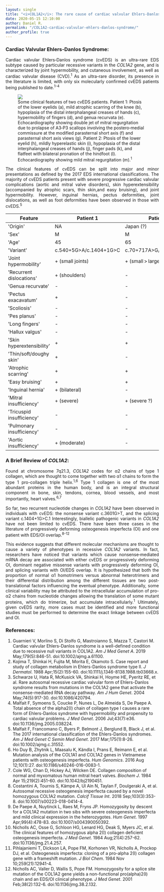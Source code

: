 ```yaml
---
layout: single
title: "<i>COL1A2</i>: The rare cause of cardiac valvular Ehlers-Danlos syndrome"
date: 2020-05-15 12:10:00
author: Daniel R.
permalink: "/COL1A2-cardiac-valvular-ehlers-danlos-syndrome/"
author_profile: true
---
```

### Cardiac Valvular Ehlers‐Danlos Syndrome:

<div style="text-align: justify"><p>Cardiac valvular Ehlers‐Danlos syndrome (cvEDS) is an ultra-rare EDS subtype caused by particular recessive variants in the <i>COL1A2</i> gene, and is characterized by joint hypermobility, and cutaneous involvement, as well as cardiac valvular disease (CVD).<sup>1</sup> As an ultra-rare disorder, its presence in the literature is limited, with only six molecularly confirmed cvEDS patients being published to date.<sup>1-4</sup></p></div>

<figure>
  <img src="https://onlinelibrary.wiley.com/cms/asset/efad5144-2248-4e44-b931-acd569d21391/ajmga61100-fig-0001-m.jpg">
    <figcaption>Some clinical features of two cvEDS patients. Patient 1: Ptosis of the lower eyelids (a), mild atrophic scarring of the knee (b), hypoplasia of the distal interphalangeal creases of hands (c), hypermobility of fingers (d), and genua recurvata (e). Echocardiography showing double jet of mitral regurgitation due to prolapse of A3‐P3 scallops involving the postero‐medial commissure at the modified parasternal short axis (f) and parasternal short axis views (g). Patient 2: Ptosis of the lower eyelid (h), mildly hyperelastic skin (i), hypoplasia of the distal interphalangeal creases of hands (j), finger pads (k), and flatfeet with bilateral pronation of the hindfoot (l). Echocardiography showing mild mitral regurgitation (m).<sup>1</sup></figcaption>
</figure>

<div style="text-align: justify"><p>The clinical features of cvEDS can be split into major and minor presentations as defined by the 2017 EDS international classifications. The majority of cvEDS patients present with severe progressive cardiac valvular complications (aortic and mitral valve disorders), skin hyperextensibility (accompanied by atrophic scars, thin skin,and easy bruising), and joint hypermobility. However, inguinal hernias, pectus deformities, joint dislocations, as well as foot deformities have been observed in those with cvEDS.<sup>5</sup></p></div>

| Feature                   | Patient 1              | Patient 2                | Patient 3           | Patient 4              | Patient 5              | Patient 6              |
| -------                   | ---------              | ---------                | ---------           | ---------              | ---------              | ---------              |
| 'Origin'                  | NA	                   | Japan (?)                |	NA                  | Portugal               | Italy                  | Italy                  |
| 'Sex'                     | M                      | M                        | M                   | M                      | F                      | F                      |
| 'Age'                     | 45                     | 65	                      | 30                  | 6                      | 24                     |	12                     |
| 'Variant'                 | c.540+5G>A/c.1404+1G>C | c.70+717A>G/c.1404+1G>C  | c.3601G>T/c.3601G>T | c.292dupC/c.292dupC    | c.3601G>T/c.3601G>T    | c.3601G>T/c.3601G>T    |
| 'Joint hypermobility'     | + (small joints)       | + (small > large joints) |	+ (generalized)     |	+ (Beighton score 6/9) | + (Beighton score 6/9)	| + (Beighton score 6/8) |
| 'Recurrent dislocations'  | + (shoulders)          | -                        | -                   | -                      | -                      | -                      |
| 'Genua recurvate'         | -                      | -                        | +                   | +                      | +                      | +                      |
| 'Pectus exacavatum'       | +                      | -                        | -                   | -                      | -                      | +                      |
| 'Scoliosis'               | -                      | -                        | -                   | -                      | +                      | -                      |
| 'Pes planus'              | -                      | -                        | +                   | +                      | +                      | +                      |
| 'Long fingers'            | -                      | -                        | -                   | +                      | -                      | +                      |
| 'Hallux valgus'           | -                      | -                        | -                   | +                      | +                      | -                      |
| 'Skin hyperextensibility' | +                      | +                        | +                   | + (moderate)           | + (mild)               | + (mild)               |
| 'Thin/soft/doughy skin'   | +                      | -	                      | +	                  | -	                     | +                      |	+                      |
| 'Atrophic scarring'       | +                      | +	                      | -	                  | -	                     | + (mild)               | -                      |
| 'Easy bruising'           | +                      | +                        | +                   | -                      | -                      | -                      |
| 'Inguinal hernia'         | + (bilateral)          | -	                      | + (bilateral)       |	+ (bilateral)	         | -                      | -                      |
| 'Mitral insufficiency'    | + (severe)             | + (severe ?)             | + (significant)     | -                      | + (moderate–severe)    | + (mild)               |
| 'Tricuspid insufficiency' | -                      | -                        | -                   | -                      | + (mild)               | + (mild)               |
| 'Pulmonary insufficiency' | -                      | -                        | -                   | -                      | + (mild)               | -                      |
| 'Aortic insufficiency'    | + (moderate)	         | -                        |	+ (severe)          | -                      | -                      | -                      |


### A Brief Review of <i>COL1A2</i>:

<div style="text-align: justify"><p>Found at chromosome 7q21.3, <i>COL1A2</i> codes for α2 chains of type 1 collagen, which are thought to come together with two α1 chains to form the type 1 pro-collagen triple helix.<sup>1,6</sup> Type 1 collagen is one of the most abundant proteins in the human body, and is an integral structural component in bone, skin, tendons, cornea, blood vessels, and most importantly, heart valves.<sup>6,7</sup></p>

<p>So far, two recurrent nucleotide changes in <i>COL1A2</i> have been observed in individuals with cvEDS: the nonsense variant c.3601G>T, and the splicing variant c.1404+1G>C.1 Interestingly, biallelic pathogenic variants in <i>COL1A2</i> have not been limited to cvEDS. There have been three cases in the literature of progressively deforming osteogenesis imperfecta (OI) and one patient with EDS/OI overlap.<sup>8-12</sup></p>

<p>This evidence suggests that different molecular mechanisms are thought to cause a variety of phenotypes in recessive <i>COL1A2</i> variants. In fact, researchers have noticed that variants which cause nonsense‐mediated mRNA decay are associated with either cvEDS or progressively deforming OI, dominant negative missense variants with progressively deforming OI, and splicing variants with OI/EDS overlap. It is hypothesized that both the proportion of normal α1 homotrimers versus abnormal heterotrimers and their differential distribution among the different tissues are two post‐translational factors influencing the eventual phenotype. Additionally, some clinical variability may be attributed to the intracellular accumulation of pro-α2 chains from nucleotide changes allowing the translation of some mutant proteins, which do trimerize, but accumulate intracellularly.<sup>1</sup> Ultimately, given cvEDS rarity, more cases must be identified and more functional studies must be performed to determine the exact linkage between cvEDS and OI.</p></div>

### References:
1. Guarnieri V, Morlino S, Di Stolfo G, Mastroianno S, Mazza T, Castori M. Cardiac valvular Ehlers-Danlos syndrome is a well-defined condition due to recessive null variants in COL1A2. _Am J Med Genet A_. 2019 May;179(5):846-51. doi:10.1002/ajmg.a.61100.
2. Kojima T, Shinkai H, Fujita M, Morita E, Okamoto S. Case report and study of collagen metabolism in Ehlers-Danlos syndrome type II. _J Dermatol_. 1988 Apr;15(2):155-60. doi:10.1111/j.1346-8138.1988.tb03668.x.
3. Schwarze U, Hata R, McKusick VA, Shinkai H, Hoyme HE, Pyeritz RE, et al. Rare autosomal recessive cardiac valvular form of Ehlers-Danlos syndrome results from mutations in the COL1A2 gene that activate the nonsense-mediated RNA decay pathway. _Am J Hum Genet_. 2004 May;74(5):917-30. doi:10.1086/420794.
4. Malfait F, Symoens S, Coucke P, Nunes L, De Almeida S, De Paepe A. Total absence of the alpha2(I) chain of collagen type I causes a rare form of Ehlers-Danlos syndrome with hypermobility and propensity to cardiac valvular problems. _J Med Genet_. 2006 Jul;43(7):e36. doi:10.1136/jmg.2005.038224.
5. Malfait F, Francomano C, Byers P, Belmont J, Berglund B, Black J, et al. The 2017 international classification of the Ehlers-Danlos syndromes. _Am J Med Genet C Semin Med Genet_. 2017 Mar;175(1):8-26. doi:10.1002/ajmg.c.31552.
6. Ho Duy B, Zhytnik L, Maasalu K, Kändla I, Prans E, Reimann E, et al. Mutation analysis of the COL1A1 and COL1A2 genes in Vietnamese patients with osteogenesis imperfecta. _Hum Genomics_. 2016 Aug 12;10(1):27. doi:10.1186/s40246-016-0083-1.
7. Cole WG, Chan D, Hickey AJ, Wilcken DE. Collagen composition of normal and myxomatous human mitral heart valves. _Biochem J_. 1984 Apr 15;219(2):451-60. doi:10.1042/bj2190451.
8. Costantini A, Tournis S, Kämpe A, Ul Ain N, Taylan F, Doulgeraki A, et al. Autosomal recessive osteogenesis imperfecta caused by a novel homozygous COL1A2 mutation. _Calcif Tissue Int_. 2018 Sep;103(3):353-8. doi:10.1007/s00223-018-0414-4.
9. De Paepe A, Nuytinck L, Raes M, Fryns JP. Homozygosity by descent for a COL1A2 mutation in two sibs with severe osteogenesis imperfecta and mild clinical expression in the heterozygotes. _Hum Genet_. 1997 Apr;99(4):478-83. doi:10.1007/s004390050392.
10. Nicholls AC, Osse G, Schloon HG, Lenard HG, Deak S, Myers JC, et al. The clinical features of homozygous alpha 2(I) collagen deficient osteogenesis imperfecta. _J Med Genet_. 1984 Aug;21(4):257-62. doi:10.1136/jmg.21.4.257.
11. Pihlajaniemi T, Dickson LA, Pope FM, Korhonen VR, Nicholls A, Prockop DJ, et al. Osteogenesis imperfecta: cloning of a pro-alpha 2(I) collagen gene with a frameshift mutation. _J Biol Chem_. 1984 Nov 10;259(21):12941-4.
12. Nicholls AC, Valler D, Wallis S, Pope FM. Homozygosity for a splice site mutation of the COL1A2 gene yields a non-functional pro(alpha)2(I) chain and an EDS/OI clinical phenotype. _J Med Genet_. 2001 Feb;38(2):132-6. doi:10.1136/jmg.38.2.132.
